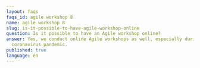 ```yaml
---
layout: faqs
faqs_id: agile workshop 8
name: agile workshop 8
slug: is-it-possible-to-have-agile-workshop-online
question: Is it possible to have an Agile workshop online?
answer: Yes, we conduct online Agile workshops as well, especially during the
  coronavirus pandemic.
published: true
language: en
---
```

